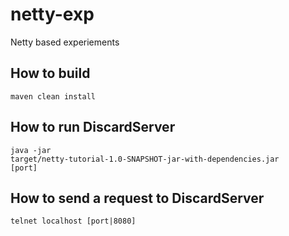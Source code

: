 netty-exp
=========

Netty based experiements

How to build
------------
<code>maven clean install</code>

How to run DiscardServer
------------------------
<code>java -jar target/netty-tutorial-1.0-SNAPSHOT-jar-with-dependencies.jar [port]</code>

How to send a request to DiscardServer
--------------------------------------
<code>telnet localhost [port|8080]</code>
